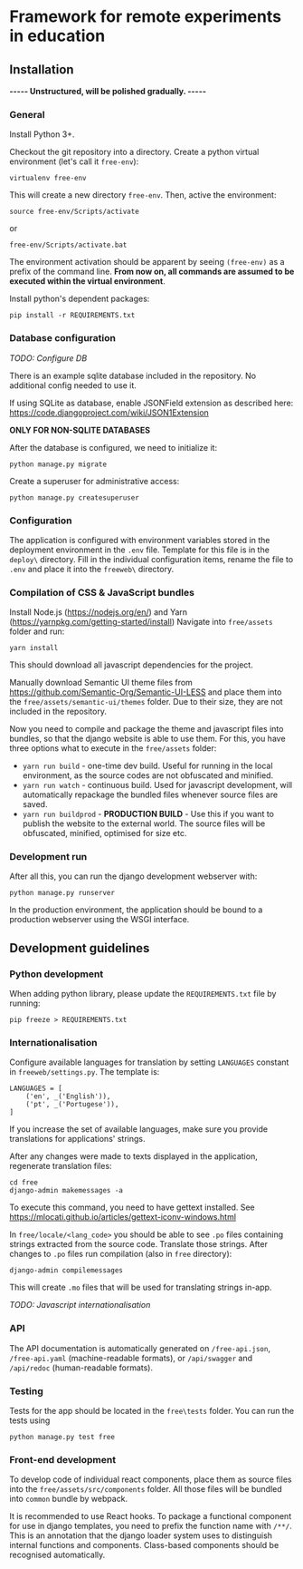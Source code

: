 # Framework for remote experiments in education

## Installation

**-----  Unstructured, will be polished gradually. -----**

### General

Install Python 3+.

Checkout the git repository into a directory. Create a python virtual environment (let's call it `free-env`):
```
virtualenv free-env
```

This will create a new directory `free-env`. Then, active the environment:
```
source free-env/Scripts/activate
```
or
```
free-env/Scripts/activate.bat
```

The environment activation should be apparent by seeing `(free-env)` as a prefix of the command line. **From now on, all commands are assumed to be executed within the virtual environment**.

Install python's dependent packages:
```
pip install -r REQUIREMENTS.txt
```



### Database configuration

*TODO: Configure DB*

There is an example sqlite database included in the repository. No additional config needed to use it.

If using SQLite as database, enable JSONField extension as described here: https://code.djangoproject.com/wiki/JSON1Extension

**ONLY FOR NON-SQLITE DATABASES**

After the database is configured, we need to initialize it:
```
python manage.py migrate
```

Create a superuser for administrative access:
```
python manage.py createsuperuser
```

### Configuration

The application is configured with environment variables stored in the deployment environment in the `.env` file. Template for this file is in the `deploy\` directory. Fill in the individual configuration items, rename the file to `.env` and place it into the `freeweb\` directory.

### Compilation of CSS & JavaScript bundles

Install Node.js (https://nodejs.org/en/) and Yarn (https://yarnpkg.com/getting-started/install)
Navigate into `free/assets` folder and run:
```
yarn install
```

This should download all javascript dependencies for the project.

Manually download Semantic UI theme files from https://github.com/Semantic-Org/Semantic-UI-LESS and place them into the `free/assets/semantic-ui/themes` folder. Due to their size, they are not included in the repository.

Now you need to compile and package the theme and javascript files into bundles, so that the django website is able to use them. For this, you have three options what to execute in the `free/assets` folder:

- `yarn run build` - one-time dev build. Useful for running in the local environment, as the source codes are not obfuscated and minified.
- `yarn run watch` - continuous build. Used for javascript development, will automatically repackage the bundled files whenever source files are saved.
- `yarn run buildprod` - **PRODUCTION BUILD** - Use this if you want to publish the website to the external world. The source files will be obfuscated, minified, optimised for size etc.

### Development run

After all this, you can run the django development webserver with:
```
python manage.py runserver
```

In the production environment, the application should be bound to a production webserver using the WSGI interface.

## Development guidelines

### Python development

When adding python library, please update the `REQUIREMENTS.txt` file by running:

```
pip freeze > REQUIREMENTS.txt
```

### Internationalisation

Configure available languages for translation by setting `LANGUAGES` constant in `freeweb/settings.py`. The template is:
```
LANGUAGES = [
    ('en', _('English')),
    ('pt', _('Portugese')),
]
```

If you increase the set of available languages, make sure you provide translations for applications' strings.

After any changes were made to texts displayed in the application, regenerate translation files:
```
cd free
django-admin makemessages -a
```

To execute this command, you need to have gettext installed. See https://mlocati.github.io/articles/gettext-iconv-windows.html

In `free/locale/<lang_code>` you should be able to see `.po` files containing strings extracted from the source code. Translate those strings. After changes to `.po` files run compilation (also in `free` directory):
```
django-admin compilemessages
```

This will create `.mo` files that will be used for translating strings in-app.

*TODO: Javascript internationalisation*

### API

The API documentation is automatically generated on `/free-api.json`, `/free-api.yaml` (machine-readable formats),
or `/api/swagger` and `/api/redoc` (human-readable formats).

### Testing

Tests for the app should be located in the `free\tests` folder. You can run the tests using 
```
python manage.py test free
```

### Front-end development

To develop code of individual react components, place them as source files into the `free/assets/src/components` folder. All those files will be bundled into `common` bundle by webpack. 

It is recommended to use React hooks. To package a functional component for use in django templates, you need to prefix the function name with `/**/`. This is an annotation that the django loader system uses to distinguish internal functions and components. Class-based components should be recognised automatically. 